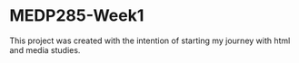 # MEDP285-Week1

This project was created with the intention of starting my journey with html and media studies.